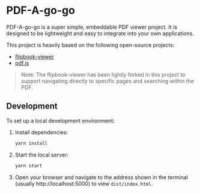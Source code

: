 # PDF-A-go-go

PDF-A-go-go is a super simple, embeddable PDF viewer project. It is designed to be lightweight and easy to integrate into your own applications.

This project is heavily based on the following open-source projects:

- [flipbook-viewer](https://github.com/theproductiveprogrammer/flipbook-viewer/)
- [pdf.js](https://github.com/mozilla/pdf.js)

> Note: The flipbook-viewer has been lightly forked in this project to support navigating directly to specific pages and searching within the PDF.

## Development

To set up a local development environment:

1. Install dependencies:
   ```sh
   yarn install
   ```
2. Start the local server:
   ```sh
   yarn start
   ```
3. Open your browser and navigate to the address shown in the terminal (usually http://localhost:5000) to view `dist/index.html`.
